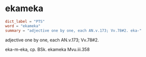 # ekameka

``` toml
dict_label = "PTS"
word = "ekameka"
summary = "adjective one by one, each AN.v.173; Vv.78#2. eka-"
```

adjective one by one, each AN.v.173; Vv.78#2.

eka\-m\-eka, cp. BSk. ekameka Mvu.iii.358

